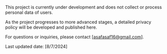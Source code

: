 This project is currently under development and does not collect or process personal data of users.

As the project progresses to more advanced stages, a detailed privacy policy will be developed and published here.

For questions or inquiries, please contact [asafasaf16@gmail.com].

Last updated date: [8/7/2024]
